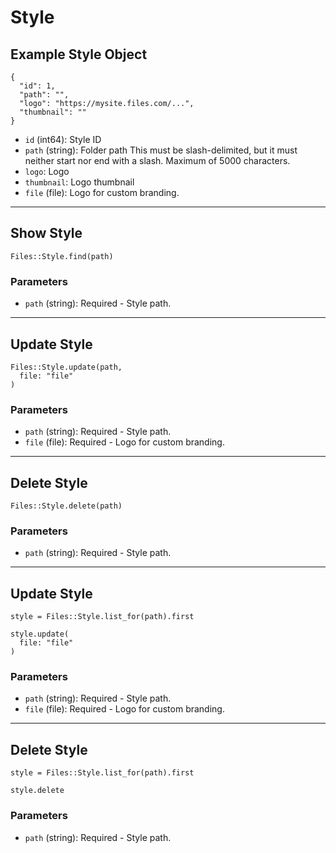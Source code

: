 # Style

## Example Style Object

```
{
  "id": 1,
  "path": "",
  "logo": "https://mysite.files.com/...",
  "thumbnail": ""
}
```

* `id` (int64): Style ID
* `path` (string): Folder path This must be slash-delimited, but it must neither start nor end with a slash. Maximum of 5000 characters.
* `logo`: Logo
* `thumbnail`: Logo thumbnail
* `file` (file): Logo for custom branding.


---

## Show Style

```
Files::Style.find(path)
```

### Parameters

* `path` (string): Required - Style path.


---

## Update Style

```
Files::Style.update(path, 
  file: "file"
)
```

### Parameters

* `path` (string): Required - Style path.
* `file` (file): Required - Logo for custom branding.


---

## Delete Style

```
Files::Style.delete(path)
```

### Parameters

* `path` (string): Required - Style path.


---

## Update Style

```
style = Files::Style.list_for(path).first

style.update(
  file: "file"
)
```

### Parameters

* `path` (string): Required - Style path.
* `file` (file): Required - Logo for custom branding.


---

## Delete Style

```
style = Files::Style.list_for(path).first

style.delete
```

### Parameters

* `path` (string): Required - Style path.
